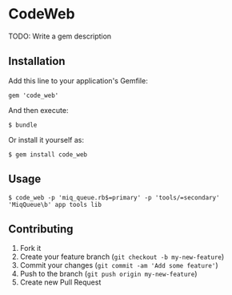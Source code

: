 # CodeWeb

TODO: Write a gem description

## Installation

Add this line to your application's Gemfile:

    gem 'code_web'

And then execute:

    $ bundle

Or install it yourself as:

    $ gem install code_web

## Usage

    $ code_web -p 'miq_queue.rb$=primary' -p 'tools/=secondary' 'MiqQueue\b' app tools lib


## Contributing

1. Fork it
2. Create your feature branch (`git checkout -b my-new-feature`)
3. Commit your changes (`git commit -am 'Add some feature'`)
4. Push to the branch (`git push origin my-new-feature`)
5. Create new Pull Request

